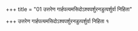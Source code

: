 +++
title = "01 उत्तरेण गार्हपत्यमसिदोऽश्वपर्शुरनडुत्पर्शुर्वा निहिता"

+++
उत्तरेण गार्हपत्यमसिदोऽश्वपर्शुरनडुत्पर्शुर्वा निहिता १